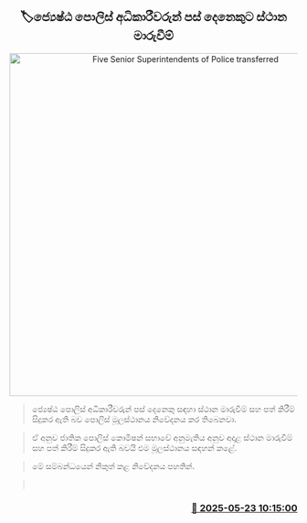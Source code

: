 <p align='center'><b><h2 align='center' title='Five Senior Superintendents of Police transferred'>🏷ජ්‍යෙෂ්ඨ පොලිස් අධිකාරීවරුන් පස් දෙනෙකුට ස්ථාන මාරුවීම්</h2></b></p>
<p align='center'><img src='https://helakuru.sgp1.cdn.digitaloceanspaces.com/esana/images/lib/srilanka-police[1].jpg' width='600' alt='Five Senior Superintendents of Police transferred'></p>

> ජ්‍යෙෂ්ඨ පොලිස් අධිකාරීවරුන් පස් දෙනෙකු සඳහා ස්ථාන මාරුවීම් සහ පත් කිරීම් සිදුකර ඇති බව පොලිස් මූලස්ථානය නිවේදනය කර තිබෙනවා.

> ඒ අනුව ජාතික පොලිස් කොමිෂන් සභාවේ අනුමැතිය අනුව අදාළ ස්ථාන මාරුවීම් සහ පත් කිරීම් සිදුකර ඇති බවයි එම මූලස්ථානය සඳහන් කළේ.

> මේ සම්බන්ධයෙන් නිකුත් කළ නිවේදනය පහතින්.

>  



<h3 align='right'><a href='https://www.helakuru.lk/esana/p/110366/'>📅 2025-05-23 10:15:00</a></h3>

